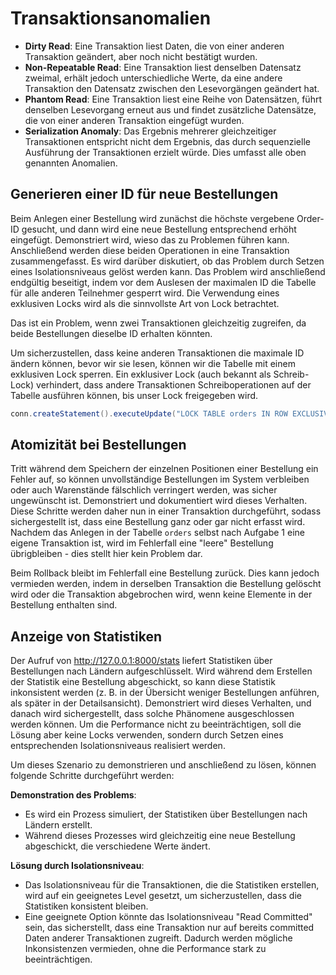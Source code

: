 # Transaktionsanomalien

- **Dirty Read**: Eine Transaktion liest Daten, die von einer anderen Transaktion geändert, aber noch nicht bestätigt wurden.
- **Non-Repeatable Read**: Eine Transaktion liest denselben Datensatz zweimal, erhält jedoch unterschiedliche Werte, da eine andere Transaktion den Datensatz zwischen den Lesevorgängen geändert hat.
- **Phantom Read**: Eine Transaktion liest eine Reihe von Datensätzen, führt denselben Lesevorgang erneut aus und findet zusätzliche Datensätze, die von einer anderen Transaktion eingefügt wurden.
- **Serialization Anomaly**: Das Ergebnis mehrerer gleichzeitiger Transaktionen entspricht nicht dem Ergebnis, das durch sequenzielle Ausführung der Transaktionen erzielt würde. Dies umfasst alle oben genannten Anomalien.

## Generieren einer ID für neue Bestellungen

Beim Anlegen einer Bestellung wird zunächst die höchste vergebene Order-ID gesucht, und dann wird eine neue Bestellung entsprechend erhöht eingefügt. Demonstriert wird, wieso das zu Problemen führen kann. Anschließend werden diese beiden Operationen in eine Transaktion zusammengefasst. Es wird darüber diskutiert, ob das Problem durch Setzen eines Isolationsniveaus gelöst werden kann. Das Problem wird anschließend endgültig beseitigt, indem vor dem Auslesen der maximalen ID die Tabelle für alle anderen Teilnehmer gesperrt wird. Die Verwendung eines exklusiven Locks wird als die sinnvollste Art von Lock betrachtet.

Das ist ein Problem, wenn zwei Transaktionen gleichzeitig zugreifen, da beide Bestellungen dieselbe ID erhalten könnten.

Um sicherzustellen, dass keine anderen Transaktionen die maximale ID ändern können, bevor wir sie lesen, können wir die Tabelle mit einem exklusiven Lock sperren. Ein exklusiver Lock (auch bekannt als Schreib-Lock) verhindert, dass andere Transaktionen Schreiboperationen auf der Tabelle ausführen können, bis unser Lock freigegeben wird.

```java
conn.createStatement().executeUpdate("LOCK TABLE orders IN ROW EXCLUSIVE MODE");
```

## Atomizität bei Bestellungen

Tritt während dem Speichern der einzelnen Positionen einer Bestellung ein Fehler auf, so können unvollständige Bestellungen im System verbleiben oder auch Warenstände fälschlich verringert werden, was sicher ungewünscht ist. Demonstriert und dokumentiert wird dieses Verhalten. Diese Schritte werden daher nun in einer Transaktion durchgeführt, sodass sichergestellt ist, dass eine Bestellung ganz oder gar nicht erfasst wird. Nachdem das Anlegen in der Tabelle `orders` selbst nach Aufgabe 1 eine eigene Transaktion ist, wird im Fehlerfall eine "leere" Bestellung übrigbleiben - dies stellt hier kein Problem dar.

Beim Rollback bleibt im Fehlerfall eine Bestellung zurück. Dies kann jedoch vermieden werden, indem in derselben Transaktion die Bestellung gelöscht wird oder die Transaktion abgebrochen wird, wenn keine Elemente in der Bestellung enthalten sind.

## Anzeige von Statistiken

Der Aufruf von http://127.0.0.1:8000/stats liefert Statistiken über Bestellungen nach Ländern aufgeschlüsselt. Wird während dem Erstellen der Statistik eine Bestellung abgeschickt, so kann diese Statistik inkonsistent werden (z. B. in der Übersicht weniger Bestellungen anführen, als später in der Detailsansicht). Demonstriert wird dieses Verhalten, und danach wird sichergestellt, dass solche Phänomene ausgeschlossen werden können. Um die Performance nicht zu beeinträchtigen, soll die Lösung aber keine Locks verwenden, sondern durch Setzen eines entsprechenden Isolationsniveaus realisiert werden.

Um dieses Szenario zu demonstrieren und anschließend zu lösen, können folgende Schritte durchgeführt werden:

**Demonstration des Problems**:
- Es wird ein Prozess simuliert, der Statistiken über Bestellungen nach Ländern erstellt.
- Während dieses Prozesses wird gleichzeitig eine neue Bestellung abgeschickt, die verschiedene Werte ändert.

**Lösung durch Isolationsniveau**:
- Das Isolationsniveau für die Transaktionen, die die Statistiken erstellen, wird auf ein geeignetes Level gesetzt, um sicherzustellen, dass die Statistiken konsistent bleiben.
- Eine geeignete Option könnte das Isolationsniveau "Read Committed" sein, das sicherstellt, dass eine Transaktion nur auf bereits committed Daten anderer Transaktionen zugreift. Dadurch werden mögliche Inkonsistenzen vermieden, ohne die Performance stark zu beeinträchtigen.